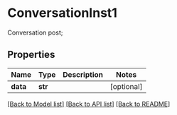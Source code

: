 # ConversationInst1

Conversation post;

## Properties
Name | Type | Description | Notes
------------ | ------------- | ------------- | -------------
**data** | **str** |  | [optional] 

[[Back to Model list]](../README.md#documentation-for-models) [[Back to API list]](../README.md#documentation-for-api-endpoints) [[Back to README]](../README.md)



